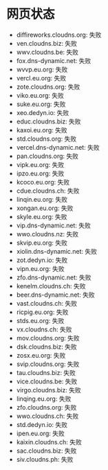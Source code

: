 # 网页状态
- diffireworks.cloudns.org: 失败
- ven.cloudns.biz: 失败
- wwv.cloudns.be: 失败
- fox.dns-dynamic.net: 失败
- wvvp.eu.org: 失败
- vercl.eu.org: 失败
- zote.cloudns.org: 失败
- viko.eu.org: 失败
- suke.eu.org: 失败
- xeo.dedyn.io: 失败
- educ.cloudns.biz: 失败
- kaxoi.eu.org: 失败
- std.cloudns.org: 失败
- vercel.dns-dynamic.net: 失败
- pan.cloudns.org: 失败
- vipk.eu.org: 失败
- ipzo.eu.org: 失败
- kcoco.eu.org: 失败
- cdue.cloudns.ch: 失败
- linqin.eu.org: 失败
- xongan.eu.org: 失败
- skyle.eu.org: 失败
- vip.dns-dynamic.net: 失败
- wwo.cloudns.nz: 失败
- skvip.eu.org: 失败
- xiolin.dns-dynamic.net: 失败
- zot.dedyn.io: 失败
- vipn.eu.org: 失败
- zfo.dns-dynamic.net: 失败
- kenelm.cloudns.ch: 失败
- beer.dns-dynamic.net: 失败
- vast.cloudns.ch: 失败
- ricpig.eu.org: 失败
- stds.eu.org: 失败
- vx.cloudns.ch: 失败
- mov.cloudns.org: 失败
- dsk.cloudns.biz: 失败
- zosx.eu.org: 失败
- svip.cloudns.org: 失败
- tau.cloudns.biz: 失败
- vice.cloudns.be: 失败
- virgo.cloudns.biz: 失败
- linqing.eu.org: 失败
- zfo.cloudns.org: 失败
- wwo.cloudns.ch: 失败
- std.dedyn.io: 失败
- ipen.eu.org: 失败
- kaixin.cloudns.ch: 失败
- sac.cloudns.biz: 失败
- siv.cloudns.ph: 失败
